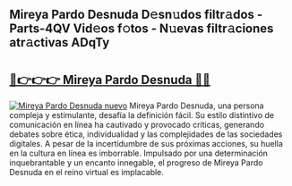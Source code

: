 ## Mireya Pardo Desnuda D𝚎sn𝚞dos filtr𝚊dos - Parts-4QV Vid𝚎os f𝚘tos - N𝚞evas filtr𝚊ciones atr𝚊ctivas ADqTy

# <h2><a href="http://mb9kdd.tromn.icu/?c=Mireya+Pardo+Desnuda">🔗👉👉👉 Mireya Pardo Desnuda 🔗🔗</a></h2>

[![Mireya Pardo Desnuda nuevo](https://i.imgur.com/pEAQMta.gif)](http://mb9kdd.tromn.icu/?c=Mireya+Pardo+Desnuda)
Mireya Pardo Desnuda, una persona compleja y estimulante, desafía la definición fácil. Su estilo distintivo de comunicación en línea ha cautivado y provocado críticas, generando debates sobre ética, individualidad y las complejidades de las sociedades digitales. A pesar de la incertidumbre de sus próximas acciones, su huella en la cultura en línea es imborrable. Impulsado por una determinación inquebrantable y un encanto innegable, el progreso de Mireya Pardo Desnuda en el reino virtual es implacable.
